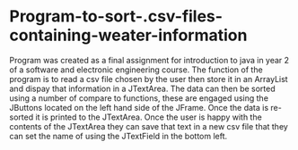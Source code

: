 # Program-to-sort-.csv-files-containing-weater-information
Program was created as a final assignment for introduction to java in year 2 of a software and electronic engineering course. 
The function of the program is to read a csv file chosen by the user then store it in an ArrayList and dispay that information in a JTextArea.
The data can then be sorted using a number of compare to functions, these are engaged using the JButtons located 
on the left hand side of the JFrame. Once the data is re-sorted it is printed to the JTextArea. Once the user is happy with the contents of 
the JTextArea they can save that text in a new csv file that they can set the name of using the JTextField in the bottom left.
